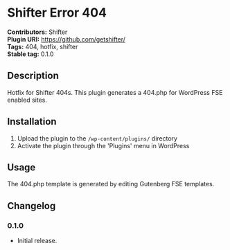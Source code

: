 # Shifter Error 404

**Contributors:** Shifter  
**Plugin URI:** https://github.com/getshifter/  
**Tags:** 404, hotfix, shifter  
**Stable tag:** 0.1.0

## Description

Hotfix for Shifter 404s. This plugin generates a 404.php for WordPress FSE enabled sites.

## Installation

1. Upload the plugin to the `/wp-content/plugins/` directory
2. Activate the plugin through the 'Plugins' menu in WordPress

## Usage

The 404.php template is generated by editing Gutenberg FSE templates.

## Changelog

### 0.1.0
* Initial release.